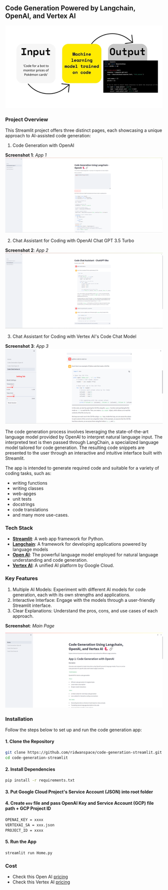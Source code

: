 ## Code Generation Powered by Langchain, OpenAI, and Vertex AI 

![Code Generation](./assets/code-generation.png)

### Project Overview
This Streamlit project offers three distinct pages, each showcasing a unique approach to AI-assisted code generation:

1. Code Generation with OpenAI

**Screenshot 1**: _App 1_
![App 1](./assets/page1.png)

2. Chat Assistant for Coding with OpenAI Chat GPT 3.5 Turbo

**Screenshot 2**: _App 2_
![App 1](./assets/page2.png)

3. Chat Assistant for Coding with Vertex AI's Code Chat Model

**Screenshot 3**: _App 3_
![App 1](./assets/page3.png)

The code generation process involves leveraging the state-of-the-art language model provided by OpenAI to interpret natural language input. The interpreted text is then passed through LangChain, a specialized language model tailored for code generation. The resulting code snippets are presented to the user through an interactive and intuitive interface built with Streamlit.

The app is intended to generate required code and suitable for a variety of coding tasks, such as:

* writing functions
* writing classes
* web-apges
* unit tests
* docstrings
* code translations
* and many more use-cases.

### Tech Stack
* [**Streamlit**](https://streamlit.io/): A web app framework for Python.
* [**Langchain**](https://python.langchain.com/docs/integrations/chat/openai): A framework for developing applications powered by language models
* [**Open AI**](https://platform.openai.com/docs/overview): The powerful language model employed for natural language understanding and code generation.
* [**Vertex AI**](https://cloud.google.com/vertex-ai/?hl=en): A unified AI platform by Google Cloud.

### Key Features
1. Multiple AI Models: Experiment with different AI models for code generation, each with its own strengths and applications.
2. Interactive Interface: Engage with the models through a user-friendly Streamlit interface.
3. Clear Explanations: Understand the pros, cons, and use cases of each approach.

**Screenshot**: _Main Page_

![Screenshot1](./assets/main-page.png)

### Installation
Follow the steps below to set up and run the code generation app:

#### 1. Clone the Repository

```bash
git clone https://github.com/ridwanspace/code-generation-streamlit.git
cd code-generation-streamlit
```

#### 2. Install Dependencies
```bash
pip install -r requirements.txt
```

#### 3. Put Google Cloud Project's Service Account (JSON) into root folder

#### 4. Create `env` file and pass OpenAI Key and Service Account (GCP) file path + GCP Project ID
```bash
OPENAI_KEY = xxxx
VERTEXAI_SA = xxx.json
PROJECT_ID = xxxx
```

#### 5. Run the App
```bash
streamlit run Home.py
```


### Cost
- Check this Open AI [pricing](https://openai.com/pricing)
- Check this Vertex AI [pricing](https://cloud.google.com/vertex-ai/pricing)


